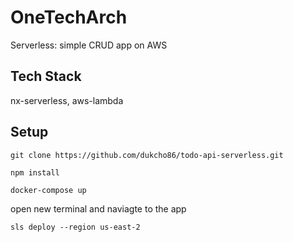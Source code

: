 # OneTechArch

Serverless: simple CRUD app on AWS

## Tech Stack

nx-serverless, aws-lambda

## Setup

```
git clone https://github.com/dukcho86/todo-api-serverless.git

npm install

docker-compose up

```

open new terminal and naviagte to the app

```
sls deploy --region us-east-2

```

